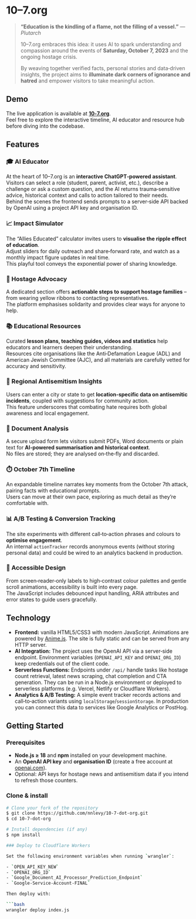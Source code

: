 # 10–7.org

> **“Education is the kindling of a flame, not the filling of a vessel.”** — *Plutarch*
> 
> 10–7.org embraces this idea: it uses AI to spark understanding and compassion around the events of **Saturday, October 7, 2023** and the ongoing hostage crisis.  
>
> By weaving together verified facts, personal stories and data‑driven insights, the project aims to **illuminate dark corners of ignorance and hatred** and empower visitors to take meaningful action.

## Demo

The live application is available at **[10‑7.org](https://10-7.org)**.  
Feel free to explore the interactive timeline, AI educator and resource hub before diving into the codebase.

## Features

### 🎓 AI Educator

At the heart of 10–7.org is an **interactive ChatGPT‑powered assistant**.  
Visitors can select a role (student, parent, activist, etc.), describe a challenge or ask a custom question, and the AI returns trauma‑sensitive advice, historical context and calls to action tailored to their needs.  
Behind the scenes the frontend sends prompts to a server‑side API backed by OpenAI using a project API key and organisation ID.

### 📈 Impact Simulator

The “Allies Educated” calculator invites users to **visualise the ripple effect of education**.  
Adjust sliders for daily outreach and share‑forward rate, and watch as a monthly impact figure updates in real time.  
This playful tool conveys the exponential power of sharing knowledge.

### 💛 Hostage Advocacy

A dedicated section offers **actionable steps to support hostage families** – from wearing yellow ribbons to contacting representatives.  
The platform emphasises solidarity and provides clear ways for anyone to help.

### 📚 Educational Resources

Curated **lesson plans, teaching guides, videos and statistics** help educators and learners deepen their understanding.  
Resources cite organisations like the Anti‑Defamation League (ADL) and American Jewish Committee (AJC), and all materials are carefully vetted for accuracy and sensitivity.

### 🧭 Regional Antisemitism Insights

Users can enter a city or state to get **location‑specific data on antisemitic incidents**, coupled with suggestions for community action.  
This feature underscores that combating hate requires both global awareness and local engagement.

### 📄 Document Analysis

A secure upload form lets visitors submit PDFs, Word documents or plain text for **AI‑powered summarisation and historical context**.  
No files are stored; they are analysed on‑the‑fly and discarded.

### ⏱️ October 7th Timeline

An expandable timeline narrates key moments from the October 7th attack, pairing facts with educational prompts.  
Users can move at their own pace, exploring as much detail as they’re comfortable with.

### 📊 A/B Testing & Conversion Tracking

The site experiments with different call‑to‑action phrases and colours to **optimise engagement**.  
An internal `actionTracker` records anonymous events (without storing personal data) and could be wired to an analytics backend in production.

### 🧠 Accessible Design

From screen‑reader‑only labels to high‑contrast colour palettes and gentle scroll animations, accessibility is built into every page.  
The JavaScript includes debounced input handling, ARIA attributes and error states to guide users gracefully.

## Technology

- **Frontend:** vanilla HTML5/CSS3 with modern JavaScript.  Animations are powered by [Anime.js](https://animejs.com).  The site is fully static and can be served from any HTTP server.  
- **AI Integration:** The project uses the OpenAI API via a server‑side endpoint.  Environment variables (`OPENAI_API_KEY` and `OPENAI_ORG_ID`) keep credentials out of the client code.  
- **Serverless Functions:** Endpoints under `/api/` handle tasks like hostage count retrieval, latest news scraping, chat completion and CTA generation.  They can be run in a Node.js environment or deployed to serverless platforms (e.g. Vercel, Netlify or Cloudflare Workers).  
- **Analytics & A/B Testing:** A simple event tracker records actions and call‑to‑action variants using `localStorage`/`sessionStorage`.  In production you can connect this data to services like Google Analytics or PostHog.

## Getting Started

### Prerequisites

- **Node.js ≥ 18** and **npm** installed on your development machine.
- An **OpenAI API key** and **organisation ID** (create a free account at [openai.com](https://openai.com)).
- Optional: API keys for hostage news and antisemitism data if you intend to refresh those counters.

### Clone & install

```bash
# Clone your fork of the repository
$ git clone https://github.com/nnlevy/10-7-dot-org.git
$ cd 10-7-dot-org

# Install dependencies (if any)
$ npm install

### Deploy to Cloudflare Workers

Set the following environment variables when running `wrangler`:

- `OPEN_API_KEY_NEW`
- `OPENAI_ORG_ID`
- `Google_Document_AI_Processor_Prediction_Endpoint`
- `Google-Service-Account-FINAL`

Then deploy with:

```bash
wrangler deploy index.js
```
